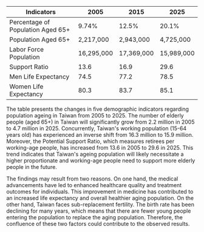 | Indicators | 2005 | 2015 | 2025 | 
|---|---|---|---| 
| Percentage of Population Aged 65+ | 9.74% | 12.5% | 20.1% | 
| Population Aged 65+ | 2,217,000 | 2,943,000 | 4,725,000 | 
| Labor Force Population | 16,295,000 | 17,369,000 | 15,989,000 | 
| Support Ratio | 13.6 | 16.9 | 29.6 |
| Men Life Expectancy | 74.5 | 77.2 | 78.5 | 
| Women Life Expectancy | 80.3 | 83.7 | 85.1 |

The table presents the changes in five demographic indicators regarding population ageing in Taiwan from 2005 to 2025. The number of elderly people (aged 65+) in Taiwan will significantly grow from 2.2 million in 2005 to 4.7 million in 2025. Concurrently, Taiwan's working population (15-64 years old) has experienced an inverse shift from 16.3 million to 15.9 million. Moreover, the Potential Support Ratio, which measures retirees per working-age people, has increased from 13.6 in 2005 to 29.6 in 2025. This trend indicates that Taiwan's ageing population will likely necessitate a higher proportionate and working-age people need to support more elderly people in the future.

The findings may result from two reasons. On one hand, the medical advancements have led to enhanced healthcare quality and treatment outcomes for individuals. This improvement in medicine has contributed to an increased life expectancy and overall healthier aging population.
On the other hand, Taiwan faces sub-replacement fertility. The birth rate has been declining for many years, which means that there are fewer young people entering the population to replace the aging population. Therefore, the confluence of these two factors could contribute to the observed results.
